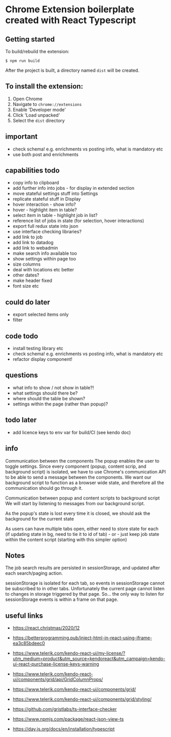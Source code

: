 # Chrome Extension boilerplate created with React Typescript

## Getting started


To build/rebuild the extension:

```
$ npm run build
```

After the project is built, a directory named `dist` will be created. 


## To install the extension:

1. Open Chrome
2. Navigate to `chrome://extensions`
3. Enable 'Developer mode'
4. Click 'Load unpacked'
5. Select the `dist` directory


##  important
- check schema! e.g. enrichments vs posting info, what is mandatory etc
- use both post and enrichments

## capabilities todo
- copy info to clipboard  
- add further info into jobs - for display in extended section
- move stateful settings stuff into Settings
- replicate stateful stuff in Display
- hover interaction - show info?
- hover - highlight item in table?
- select item in table - highlight job in list?   
- reference list of jobs in state (for selection, hover interactions)
- export full redux state into json
- use interface checking libraries?
- add link to job
- add link to datadog
- add link to webadmin
- make search info available too
- show settings within page too
- size columns
- deal with locations etc better
- other dates?
- make header fixed
- font size etc

## could do later
- export selected items only
- filter

## code todo
- install testing library etc
- check schema! e.g. enrichments vs posting info, what is mandatory etc
- refactor display component!

## questions
- what info to show / not show in table?!
- what settings should there be?
- where should the table be shown?
- settings within the page (rather than popup)?

## todo later
- add licence keys to env var for build/CI (see kendo doc)
  
## info

Communication between the components
The popup enables the user to toggle settings. 
Since every component (popup, content scrip, and background script) is isolated, 
we have to use Chrome's communication API to be able to send a message between 
the components. We want our background script to function as a browser wide state, 
and therefore all the communication should go through it.

Communication between popup and content scripts to background script
We will start by listening to messages from our background script.

As the popup's state is lost every time it is closed, we should ask the 
background for the current state

As users can have multiple tabs open, either need to store state for each  
(if updating state in bg, need to tie it to id of tab) - or - 
just keep job state within the content script (starting with this simpler option)
 

## Notes

The job search results are persisted in sessionStorage, and updated after each search/paging action.

sessionStorage is isolated for each tab, so events in sessionStorage cannot be subscribed to in other tabs.
Unfortunately the current page cannot listen to changes in storage triggered by that page.
So... the only way to listen for sessionStorage events is within a frame on that page.


## useful links
- https://react.christmas/2020/12
- https://betterprogramming.pub/inject-html-in-react-using-iframe-ea3c85bdeec0
- https://www.telerik.com/kendo-react-ui/my-license/?utm_medium=product&utm_source=kendoreact&utm_campaign=kendo-ui-react-purchase-license-keys-warning

- https://www.telerik.com/kendo-react-ui/components/grid/api/GridColumnProps/
- https://www.telerik.com/kendo-react-ui/components/grid/
- https://www.telerik.com/kendo-react-ui/components/grid/styling/
- https://github.com/gristlabs/ts-interface-checker
- https://www.npmjs.com/package/react-json-view-ts
- https://day.js.org/docs/en/installation/typescript